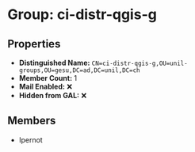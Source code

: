 # Group: ci-distr-qgis-g

## Properties

- **Distinguished Name:** `CN=ci-distr-qgis-g,OU=unil-groups,OU=gesu,DC=ad,DC=unil,DC=ch`
- **Member Count:** 1
- **Mail Enabled:** ❌
- **Hidden from GAL:** ❌

## Members

- lpernot
